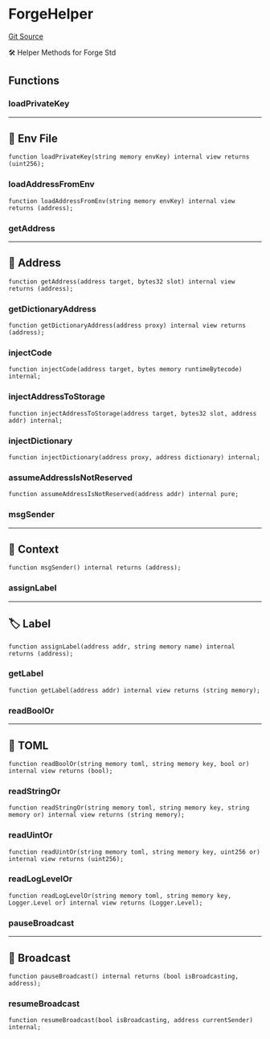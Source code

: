 # ForgeHelper
[Git Source](https://github.com/metacontract/mc/blob/b874bc295b567a7e9bd6d6c63dfe84df116a2f3a/src/devkit/utils/ForgeHelper.sol)

🛠 Helper Methods for Forge Std


## Functions
### loadPrivateKey

-------------------
🔧 Env File
---------------------


```solidity
function loadPrivateKey(string memory envKey) internal view returns (uint256);
```

### loadAddressFromEnv


```solidity
function loadAddressFromEnv(string memory envKey) internal view returns (address);
```

### getAddress

------------------
📍 Address
--------------------


```solidity
function getAddress(address target, bytes32 slot) internal view returns (address);
```

### getDictionaryAddress


```solidity
function getDictionaryAddress(address proxy) internal view returns (address);
```

### injectCode


```solidity
function injectCode(address target, bytes memory runtimeBytecode) internal;
```

### injectAddressToStorage


```solidity
function injectAddressToStorage(address target, bytes32 slot, address addr) internal;
```

### injectDictionary


```solidity
function injectDictionary(address proxy, address dictionary) internal;
```

### assumeAddressIsNotReserved


```solidity
function assumeAddressIsNotReserved(address addr) internal pure;
```

### msgSender

----------------
📓 Context
------------------


```solidity
function msgSender() internal returns (address);
```

### assignLabel

---------------
🏷️ Label
-----------------


```solidity
function assignLabel(address addr, string memory name) internal returns (address);
```

### getLabel


```solidity
function getLabel(address addr) internal view returns (string memory);
```

### readBoolOr

--------------
📂 TOML
----------------


```solidity
function readBoolOr(string memory toml, string memory key, bool or) internal view returns (bool);
```

### readStringOr


```solidity
function readStringOr(string memory toml, string memory key, string memory or) internal view returns (string memory);
```

### readUintOr


```solidity
function readUintOr(string memory toml, string memory key, uint256 or) internal view returns (uint256);
```

### readLogLevelOr


```solidity
function readLogLevelOr(string memory toml, string memory key, Logger.Level or) internal view returns (Logger.Level);
```

### pauseBroadcast

------------------
📡 Broadcast
--------------------


```solidity
function pauseBroadcast() internal returns (bool isBroadcasting, address);
```

### resumeBroadcast


```solidity
function resumeBroadcast(bool isBroadcasting, address currentSender) internal;
```


